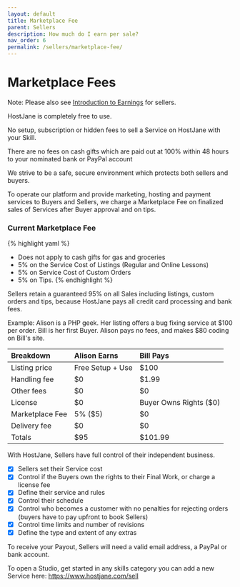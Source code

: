 ```yaml
---
layout: default
title: Marketplace Fee
parent: Sellers
description: How much do I earn per sale?
nav_order: 6
permalink: /sellers/marketplace-fee/
---
```


# Marketplace Fees

<span class="blue">Note: Please also see [Introduction to Earnings](/sellers/earnings/) for sellers.</span>

HostJane is completely free to use. 

<span class="green">No setup, subscription or hidden fees to sell a Service on HostJane with your Skill.<span>

<span class="yellow">There are no fees on cash gifts which are paid out at 100% within 48 hours to your nominated bank or PayPal account</span>

We strive to be a safe, secure environment which protects both sellers and buyers.

To operate our platform and provide marketing, hosting and payment services to Buyers and Sellers, we charge a Marketplace Fee on finalized sales of Services after Buyer approval and on tips.

### Current Marketplace Fee

{% highlight yaml %}
- Does not apply to cash gifts for gas and groceries
- 5% on the Service Cost of Listings (Regular and Online Lessons)
- 5% on Service Cost of Custom Orders
- 5% on Tips.
{% endhighlight %}

Sellers retain a guaranteed 95% on all Sales including listings, custom orders and tips, because HostJane pays all credit card processing and bank fees.

Example: Alison is a PHP geek. Her listing offers a bug fixing service at $100 per order. Bill is her first Buyer. Alison pays no fees, and makes $80 coding on Bill's site.

| Breakdown       | Alison Earns       | Bill Pays |
|:-------------|:------------------|:------|
| Listing price           | Free Setup + Use | $100  |
| Handling fee | $0   | $1.99  |
| Other fees           | $0      | $0   |
| License           | $0 | Buyer Owns Rights ($0)  |
| Marketplace Fee | 5% ($5)   | $0  |
| Delivery fee         | $0     | $0   |
| Totals           | $95 | $101.99  |

With HostJane, Sellers have full control of their independent business.

- [x] Sellers set their Service cost
- [x] Control if the Buyers own the rights to their Final Work, or charge a license fee
- [x] Define their service and rules
- [x] Control their schedule
- [x] Control who becomes a customer with no penalties for rejecting orders (buyers have to pay upfront to book Sellers)
- [x] Control time limits and number of revisions
- [x] Define the type and extent of any extras

<span class="yellow">To receive your Payout, Sellers will need a valid email address, a PayPal or bank account.</span>

To open a Studio, get started in any skills category you can add a new Service here: https://www.hostjane.com/sell